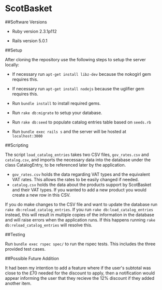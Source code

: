 # ScotBasket

##Software Versions

* Ruby version 2.3.1p112

* Rails version 5.0.1

##Setup

After cloning the repository use the following steps to setup the server locally:

* If necessary run `apt-get install libz-dev` because the nokogirl gem requires this.

* If necessary run `apt-get install nodejs` because the uglifier gem requires this.

* Run `bundle install` to install required gems.

* Run `rake db:migrate` to setup your database.

* Run `rake db:seed` to populate catalog entries table based on `seeds.rb`

* Run `bundle exec rails s` and the server will be hosted at `localhost:3000`

##Scripting

The script `load_catalog_entries` takes two CSV files, `gov_rates.csv` and `catalog.csv`, and imports the necessary data into the database under the class CatalogEntry, to be referenced later by the application.

* `gov_rates.csv` holds the data regarding VAT types and the equivalent VAT rates. This allows the rates to be easily changed if needed.
* `catalog.csv` holds the data about the products support by ScotBasket and their VAT types. If you wanted to add a new product you would create a new row in this CSV.

If you do make changes to the CSV file and want to update the database run `rake db:reload_catalog_entries`. If you run `rake db:load_catalog_entries` instead, this will result in multiple copies of the information in the database and will raise errors when the application runs. If this happens running `rake db:reload_catalog_entries` will resolve this.

##Testing

Run `bundle exec rspec spec/` to run the rspec tests. This includes the three provided test cases.

##Possible Future Addition

It had been my intention to add a feature where if the user's subtotal was close to the £70 needed for the discount to apply, then a notification would appear informing the user that they recieve the 12% discount if they added another item.
